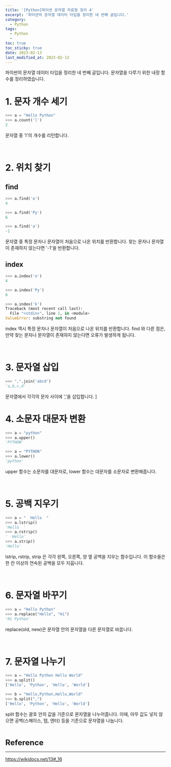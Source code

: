 ```yaml
---
title: '[Python]파이썬 문자열 자료형 정리 4'
excerpt: '파이썬의 문자열 데이터 타입을 정리한 네 번째 글입니다.'
category:
  - Python
tags:
  - Python
  - 
toc: true
toc_sticky: true
date: 2023-02-13
last_modified_at: 2023-02-13
---
```


파이썬의 문자열 데이터 타입을 정리한 네 번째 글입니다. 문자열을 다루기 위한 내장 함수를 정리하였습니다.  

# 1. 문자 개수 세기 
```python
>>> a = "Hello Python"
>>> a.count('l')
2
```
문자열 중 'l'의 개수를 리턴합니다.

<br>

# 2. 위치 찾기
## find 
```python
>>> a.find('o')
4

>>> a.find('Py')
6

>>> a.find('a')
-1
```
문자열 중 특정 문자나 문자열이 처음으로 나온 위치를 반환합니다. 찾는 문자나 문자열이 존재하지 않는다면 '-1'을 반환합니다. 

## index
```python
>>> a.index('o')
4

>>> a.index('Py')
6

>>> a.index('k')
Traceback (most recent call last):
  File "<stdin>", line 1, in <module>
ValueError: substring not found 
```
index 역시 특정 문자나 문자열이 처음으로 나온 위치를 반환합니다. find 와 다른 점은, 만약 찾는 문자나 문자열이 존재햐지 않는다면 오류가 발생하게 됩니다. 

<br>

# 3. 문자열 삽입
```python
>>> ",".join('abcd')
'a,b,c,d'
```
문자열에서 각각의 문자 사이에 ','을 삽입합니다. 
]
<br>

# 4. 소문자 대문자 변환
```python
>>> a = "python"
>>> a.upper()
'PYTHON'

>>> a = "PYTHON"
>>> a.lower()
'python'
```
upper 함수는 소문자를 대문자로, lower 함수는 대문자를 소문자로 변환해줍니다. 

<br>

# 5. 공백 지우기
```python
>>> a = "  Hello  "
>>> a.lstrip()
'Hello  '
>>> a.rstrip()
'  Hello'
>>> a.strip()
'Hello'
```

lstrip, rstrip, strip 은 각각 왼쪽, 오른쪽, 양 옆 공백을 지우는 함수입니다. 이 함수들은 한 칸 이상의 연속된 공백을 모두 지웁니다.

<br>

# 6. 문자열 바꾸기
```python
>>> a = "Hello Python"
>>> a.replace("Hello", "Hi")
'Hi Python'
```
replace(old, new)은 문자열 안의 문자열을 다른 문자열로 바꿉니다. 

<br>

# 7. 문자열 나누기
```python
>>> a = "Hello Python Hello World"
>>> a.split()
['Hello', 'Python', 'Hello', 'World']

>>> b = "Hello,Python,Hello,World"
>>> b.split(",")
['Hello', 'Python', 'Hello', 'World']
```
split 함수는 괄호 안의 값을 기준으로 문자열을 나누어줍니다. 이때, 아무 값도 넣지 않으면 공백(스페이스, 탭, 엔터) 등을 기준으로 문자열을 나눕니다. 

<br>

<span style='font-size:18pt'>**Reference**</span> 

------------

<https://wikidocs.net/13#_16>
